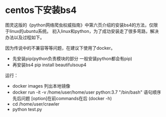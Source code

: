 
# centos下安装bs4

图灵这版的《python网络爬虫权威指南》中第六页介绍的安装bs4的方法，仅限于linux的ubuntu系统。
初入linux和python，为了成功安装走了很多弯路，解决办法以及过程如下。

因为传说中的不兼容等等问题，在建议下使用了docker。

- 先安装pip(python负责模块的部分 一般安装python都会有pip)
- 再安装bs4  pip install beautifulsoup4

运行：

- docker images 列出本地镜像
- docker run -it -v /home/user/home/user  python:3.7 "/bin/bash"   语句顺序先后问题 [option]在前commands在后 (docker -h)
- cd /home/user/crawler
- python test.py
